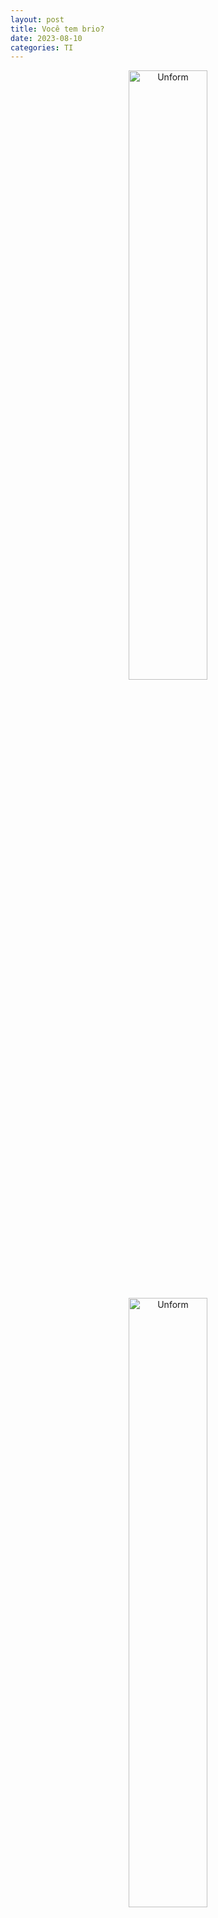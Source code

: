 ```yaml
---
layout: post
title: Você tem brio?
date: 2023-08-10
categories: TI
---
```


<p align="center">
<img src="{{ site.baseurl }}/images/2023-08-10-Voce-tem-brio.png" height="50%" width="50%" alt="Unform" />
</p>

<p align="center">
<img src="{{ site.baseurl }}/images/Prof_Clovis_Filho-VC-TEM-BRIU-KANT.jpeg" height="50%" width="50%" alt="Unform" />

* https://g.co/kgs/vsceN5


```
Kant :

"Você pode agir mal e produzir felicidade."

e

"Agir bem e produzir tristeza"

```

<img src="{{ site.baseurl }}/images/Prof_Clovis_Filho-VC-TEM-BRIU-1.jpeg" height="50%" width="50%" alt="Unform" />
##  "Isso tudo é de uma potencia de argumentação **_Fudida_**"

<img src="{{ site.baseurl }}/images/Prof_Clovis_Filho-VC-TEM-BRIU-1.jpeg" height="50%" width="50%" alt="Unform" />
```
"A educação Pressupõe dor :

    * Pressupõe mudança de rota.

    * Advertência 

    * Tá errado !!

Se depender de feedback do aluno : Professor estaria ferrado !!"



<img src="{{ site.baseurl }}/images/Prof_Clovis_Filho-VC-TEM-BRIU-3.jpeg" height="50%" width="50%" alt="Unform" />

Educar muitas vezes é FALAR.

"Você é um bosta !!!!!

Você vai sofrer agora, para você aprender a ser Gente !!!!"




<img src="{{ site.baseurl }}/images/Prof_Clovis_Filho-VC-TEM-BRIU-BOOK-1.jpeg" height="50%" width="50%" alt="Unform" />
## Fundamento da metafísica dos costumes.

<img src="{{ site.baseurl }}/images/Prof_Clovis_Filho-VC-TEM-BRIU-BOOK.jpeg" height="50%" width="50%" alt="Unform" />
https://en.wikipedia.org/wiki/


<img src="{{ site.baseurl }}/images/Prof_Clovis_Filho-VC-TEM-BRIU-4.jpeg" height="50%" width="50%" alt="Unform" />
## Professor, você está me chamando de burro ?


<img src="{{ site.baseurl }}/images/Prof_Clovis_Filho-VC-TEM-BRIU-5.jpeg" height="50%" width="50%" alt="Unform" />
## Não ...,  ou se eu estou, Chame **me** de **Burro também**.

```
Por que é assim que **EU** Leio.
```

<img src="{{ site.baseurl }}/images/Prof_Clovis_Filho-VC-TEM-BRIU-6.jpeg" height="50%" width="50%" alt="Unform" />

```
[Aluno] - Mas se eu ficar toda hora voltando, eu nunca vou chegar no final da História.

[Professor] - Então ..., Desculpe, mas não tem final da 
**História** .
```

<img src="{{ site.baseurl }}/images/Prof_Clovis_Filho-VC-TEM-BRIU-7.jpeg" height="50%" width="50%" alt="Unform" />

```
[Professor] - Caro aluno :

* A tua inteligencia é o que você tem de melhor.

* Se ela não dará conta de entender uma FRASE, 
* uma simples FRASE.

* Então ..... Você é um ser defecante apenas?

CARO Aluno, Você sabe o que é brio ??"

```

<img src="{{ site.baseurl }}/images/Prof_Clovis_Filho-VC-TEM-BRIU-8.jpeg" height="50%" width="50%" alt="Unform" />

```
Como assim, é elementar e eu não entendi ?? (ouvir isso é de moer o figado, é isso que to falando CARA...)

* É O BRIO
* É O BRIO
* É O BRIO
```

<picture>
  <source media="(prefers-color-scheme: dark)" srcset="https://s.dicio.com.br/brio.png">
  <source media="(prefers-color-scheme: light)" srcset="https://s.dicio.com.br/brio.png">
  <img alt="Shows an illustrated sun in light color mode and a moon with stars in dark color mode." src="https://s.dicio.com.br/brio.png">
</picture>

# Esse Brio que vai fazer você Progredir intelectualmente.

## Referências

https://www.youtube.com/watch?v=UVtgFN3K6kE

https://www.youtube.com/channel/UCIvdVpHdlokxz_wArsoLnVA/videos

https://en.wikipedia.org/wiki/Groundwork_of_the_Metaphysics_of_Morals

https://espacoetica.com.br/palestrantes/?cupom=GOVIN


## My Profile Resume

| [<img src="https://avatars.githubusercontent.com/u/498332?s=400&u=9b7a8aa8743ec4dd3c84d8c382aa31fb1b6c8abf&v=4" width=115><br><sub>Govinda</sub>](https://github.com/govinda777) |
| :---: |







